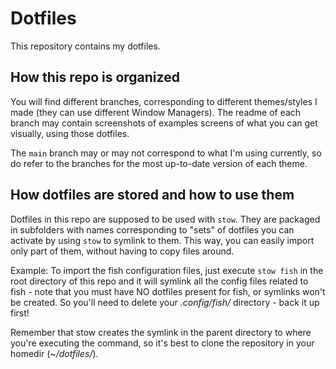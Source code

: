 # Dotfiles

This repository contains my dotfiles.

## How this repo is organized

You will find different branches, corresponding to different themes/styles I made (they can use different Window Managers). The readme of each branch may contain screenshots of examples screens of what you can get visually, using those dotfiles.

The `main` branch may or may not correspond to what I'm using currently, so do refer to the branches for the most up-to-date version of each theme.

## How dotfiles are stored and how to use them

Dotfiles in this repo are supposed to be used with `stow`. They are packaged in subfolders with names corresponding to "sets" of dotfiles you can activate by using `stow` to symlink to them. This way, you can easily import only part of them, without having to copy files around.

Example: To import the fish configuration files, just execute `stow fish` in the root directory of this repo and it will symlink all the config files related to fish - note that you must have NO dotfiles present for fish, or symlinks won't be created. So you'll need to delete your *.config/fish/* directory - back it up first!

Remember that stow creates the symlink in the parent directory to where you're executing the command, so it's best to clone the repository in your homedir (*~/dotfiles/*).
 